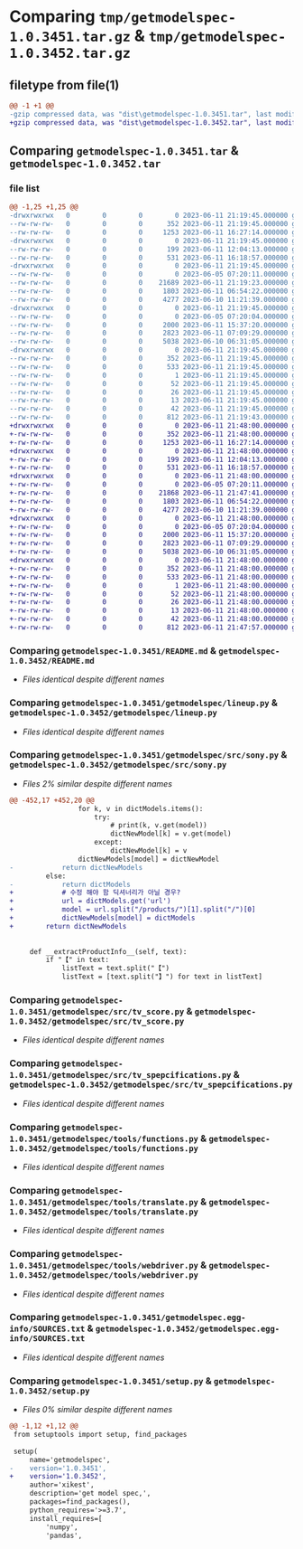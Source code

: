 # Comparing `tmp/getmodelspec-1.0.3451.tar.gz` & `tmp/getmodelspec-1.0.3452.tar.gz`

## filetype from file(1)

```diff
@@ -1 +1 @@
-gzip compressed data, was "dist\getmodelspec-1.0.3451.tar", last modified: Sun Jun 11 21:19:45 2023, max compression
+gzip compressed data, was "dist\getmodelspec-1.0.3452.tar", last modified: Sun Jun 11 21:48:00 2023, max compression
```

## Comparing `getmodelspec-1.0.3451.tar` & `getmodelspec-1.0.3452.tar`

### file list

```diff
@@ -1,25 +1,25 @@
-drwxrwxrwx   0        0        0        0 2023-06-11 21:19:45.000000 getmodelspec-1.0.3451/
--rw-rw-rw-   0        0        0      352 2023-06-11 21:19:45.000000 getmodelspec-1.0.3451/PKG-INFO
--rw-rw-rw-   0        0        0     1253 2023-06-11 16:27:14.000000 getmodelspec-1.0.3451/README.md
-drwxrwxrwx   0        0        0        0 2023-06-11 21:19:45.000000 getmodelspec-1.0.3451/getmodelspec/
--rw-rw-rw-   0        0        0      199 2023-06-11 12:04:13.000000 getmodelspec-1.0.3451/getmodelspec/__init__.py
--rw-rw-rw-   0        0        0      531 2023-06-11 16:18:57.000000 getmodelspec-1.0.3451/getmodelspec/lineup.py
-drwxrwxrwx   0        0        0        0 2023-06-11 21:19:45.000000 getmodelspec-1.0.3451/getmodelspec/src/
--rw-rw-rw-   0        0        0        0 2023-06-05 07:20:11.000000 getmodelspec-1.0.3451/getmodelspec/src/__init__.py
--rw-rw-rw-   0        0        0    21689 2023-06-11 21:19:23.000000 getmodelspec-1.0.3451/getmodelspec/src/sony.py
--rw-rw-rw-   0        0        0     1803 2023-06-11 06:54:22.000000 getmodelspec-1.0.3451/getmodelspec/src/tv_score.py
--rw-rw-rw-   0        0        0     4277 2023-06-10 11:21:39.000000 getmodelspec-1.0.3451/getmodelspec/src/tv_spepcifications.py
-drwxrwxrwx   0        0        0        0 2023-06-11 21:19:45.000000 getmodelspec-1.0.3451/getmodelspec/tools/
--rw-rw-rw-   0        0        0        0 2023-06-05 07:20:04.000000 getmodelspec-1.0.3451/getmodelspec/tools/__init__.py
--rw-rw-rw-   0        0        0     2000 2023-06-11 15:37:20.000000 getmodelspec-1.0.3451/getmodelspec/tools/functions.py
--rw-rw-rw-   0        0        0     2823 2023-06-11 07:09:29.000000 getmodelspec-1.0.3451/getmodelspec/tools/translate.py
--rw-rw-rw-   0        0        0     5038 2023-06-10 06:31:05.000000 getmodelspec-1.0.3451/getmodelspec/tools/webdriver.py
-drwxrwxrwx   0        0        0        0 2023-06-11 21:19:45.000000 getmodelspec-1.0.3451/getmodelspec.egg-info/
--rw-rw-rw-   0        0        0      352 2023-06-11 21:19:45.000000 getmodelspec-1.0.3451/getmodelspec.egg-info/PKG-INFO
--rw-rw-rw-   0        0        0      533 2023-06-11 21:19:45.000000 getmodelspec-1.0.3451/getmodelspec.egg-info/SOURCES.txt
--rw-rw-rw-   0        0        0        1 2023-06-11 21:19:45.000000 getmodelspec-1.0.3451/getmodelspec.egg-info/dependency_links.txt
--rw-rw-rw-   0        0        0       52 2023-06-11 21:19:45.000000 getmodelspec-1.0.3451/getmodelspec.egg-info/entry_points.txt
--rw-rw-rw-   0        0        0       26 2023-06-11 21:19:45.000000 getmodelspec-1.0.3451/getmodelspec.egg-info/requires.txt
--rw-rw-rw-   0        0        0       13 2023-06-11 21:19:45.000000 getmodelspec-1.0.3451/getmodelspec.egg-info/top_level.txt
--rw-rw-rw-   0        0        0       42 2023-06-11 21:19:45.000000 getmodelspec-1.0.3451/setup.cfg
--rw-rw-rw-   0        0        0      812 2023-06-11 21:19:43.000000 getmodelspec-1.0.3451/setup.py
+drwxrwxrwx   0        0        0        0 2023-06-11 21:48:00.000000 getmodelspec-1.0.3452/
+-rw-rw-rw-   0        0        0      352 2023-06-11 21:48:00.000000 getmodelspec-1.0.3452/PKG-INFO
+-rw-rw-rw-   0        0        0     1253 2023-06-11 16:27:14.000000 getmodelspec-1.0.3452/README.md
+drwxrwxrwx   0        0        0        0 2023-06-11 21:48:00.000000 getmodelspec-1.0.3452/getmodelspec/
+-rw-rw-rw-   0        0        0      199 2023-06-11 12:04:13.000000 getmodelspec-1.0.3452/getmodelspec/__init__.py
+-rw-rw-rw-   0        0        0      531 2023-06-11 16:18:57.000000 getmodelspec-1.0.3452/getmodelspec/lineup.py
+drwxrwxrwx   0        0        0        0 2023-06-11 21:48:00.000000 getmodelspec-1.0.3452/getmodelspec/src/
+-rw-rw-rw-   0        0        0        0 2023-06-05 07:20:11.000000 getmodelspec-1.0.3452/getmodelspec/src/__init__.py
+-rw-rw-rw-   0        0        0    21868 2023-06-11 21:47:41.000000 getmodelspec-1.0.3452/getmodelspec/src/sony.py
+-rw-rw-rw-   0        0        0     1803 2023-06-11 06:54:22.000000 getmodelspec-1.0.3452/getmodelspec/src/tv_score.py
+-rw-rw-rw-   0        0        0     4277 2023-06-10 11:21:39.000000 getmodelspec-1.0.3452/getmodelspec/src/tv_spepcifications.py
+drwxrwxrwx   0        0        0        0 2023-06-11 21:48:00.000000 getmodelspec-1.0.3452/getmodelspec/tools/
+-rw-rw-rw-   0        0        0        0 2023-06-05 07:20:04.000000 getmodelspec-1.0.3452/getmodelspec/tools/__init__.py
+-rw-rw-rw-   0        0        0     2000 2023-06-11 15:37:20.000000 getmodelspec-1.0.3452/getmodelspec/tools/functions.py
+-rw-rw-rw-   0        0        0     2823 2023-06-11 07:09:29.000000 getmodelspec-1.0.3452/getmodelspec/tools/translate.py
+-rw-rw-rw-   0        0        0     5038 2023-06-10 06:31:05.000000 getmodelspec-1.0.3452/getmodelspec/tools/webdriver.py
+drwxrwxrwx   0        0        0        0 2023-06-11 21:48:00.000000 getmodelspec-1.0.3452/getmodelspec.egg-info/
+-rw-rw-rw-   0        0        0      352 2023-06-11 21:48:00.000000 getmodelspec-1.0.3452/getmodelspec.egg-info/PKG-INFO
+-rw-rw-rw-   0        0        0      533 2023-06-11 21:48:00.000000 getmodelspec-1.0.3452/getmodelspec.egg-info/SOURCES.txt
+-rw-rw-rw-   0        0        0        1 2023-06-11 21:48:00.000000 getmodelspec-1.0.3452/getmodelspec.egg-info/dependency_links.txt
+-rw-rw-rw-   0        0        0       52 2023-06-11 21:48:00.000000 getmodelspec-1.0.3452/getmodelspec.egg-info/entry_points.txt
+-rw-rw-rw-   0        0        0       26 2023-06-11 21:48:00.000000 getmodelspec-1.0.3452/getmodelspec.egg-info/requires.txt
+-rw-rw-rw-   0        0        0       13 2023-06-11 21:48:00.000000 getmodelspec-1.0.3452/getmodelspec.egg-info/top_level.txt
+-rw-rw-rw-   0        0        0       42 2023-06-11 21:48:00.000000 getmodelspec-1.0.3452/setup.cfg
+-rw-rw-rw-   0        0        0      812 2023-06-11 21:47:57.000000 getmodelspec-1.0.3452/setup.py
```

### Comparing `getmodelspec-1.0.3451/README.md` & `getmodelspec-1.0.3452/README.md`

 * *Files identical despite different names*

### Comparing `getmodelspec-1.0.3451/getmodelspec/lineup.py` & `getmodelspec-1.0.3452/getmodelspec/lineup.py`

 * *Files identical despite different names*

### Comparing `getmodelspec-1.0.3451/getmodelspec/src/sony.py` & `getmodelspec-1.0.3452/getmodelspec/src/sony.py`

 * *Files 2% similar despite different names*

```diff
@@ -452,17 +452,20 @@
                 for k, v in dictModels.items():
                     try:
                         # print(k, v.get(model))
                         dictNewModel[k] = v.get(model)
                     except:
                         dictNewModel[k] = v
                 dictNewModels[model] = dictNewModel
-            return dictNewModels
         else:
-            return dictModels
+            # 수정 해야 함 딕셔너리가 아닐 경우?
+            url = dictModels.get('url')
+            model = url.split("/products/")[1].split("/")[0]
+            dictNewModels[model] = dictModels
+        return dictNewModels
 
 
     def __extractProductInfo__(self, text):
         if "【" in text:
             listText = text.split("【")
             listText = [text.split("】") for text in listText]
```

### Comparing `getmodelspec-1.0.3451/getmodelspec/src/tv_score.py` & `getmodelspec-1.0.3452/getmodelspec/src/tv_score.py`

 * *Files identical despite different names*

### Comparing `getmodelspec-1.0.3451/getmodelspec/src/tv_spepcifications.py` & `getmodelspec-1.0.3452/getmodelspec/src/tv_spepcifications.py`

 * *Files identical despite different names*

### Comparing `getmodelspec-1.0.3451/getmodelspec/tools/functions.py` & `getmodelspec-1.0.3452/getmodelspec/tools/functions.py`

 * *Files identical despite different names*

### Comparing `getmodelspec-1.0.3451/getmodelspec/tools/translate.py` & `getmodelspec-1.0.3452/getmodelspec/tools/translate.py`

 * *Files identical despite different names*

### Comparing `getmodelspec-1.0.3451/getmodelspec/tools/webdriver.py` & `getmodelspec-1.0.3452/getmodelspec/tools/webdriver.py`

 * *Files identical despite different names*

### Comparing `getmodelspec-1.0.3451/getmodelspec.egg-info/SOURCES.txt` & `getmodelspec-1.0.3452/getmodelspec.egg-info/SOURCES.txt`

 * *Files identical despite different names*

### Comparing `getmodelspec-1.0.3451/setup.py` & `getmodelspec-1.0.3452/setup.py`

 * *Files 0% similar despite different names*

```diff
@@ -1,12 +1,12 @@
 from setuptools import setup, find_packages
 
 setup(
     name='getmodelspec',
-    version='1.0.3451',
+    version='1.0.3452',
     author='xikest',
     description='get model spec,',
     packages=find_packages(),
     python_requires='>=3.7',
     install_requires=[
         'numpy',
         'pandas',
```

